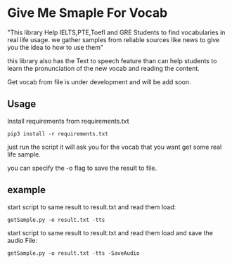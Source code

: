 # Give Me Smaple For Vocab
"This library Help IELTS,PTE,Toefl and GRE Students to find vocabularies in real life usage. we gather samples from reliable sources like news to give you the idea to how to use them" 

this library also has the Text to speech feature than can help students to learn the pronunciation of the new vocab and reading the content.

Get vocab from file is under development and will be add soon.

## Usage 

Install requirements from requirements.txt 

```
pip3 install -r requirements.txt
```

just run the script it will ask you for the vocab that you want get some real life sample.

you can specify the -o flag to save the result to file.


## example 
start script to same result to result.txt and read them load:

```
getSample.py -o result.txt -tts
```
start script to same result to result.txt and read them load and save the audio File:

```
getSample.py -o result.txt -tts -SaveAudio
```